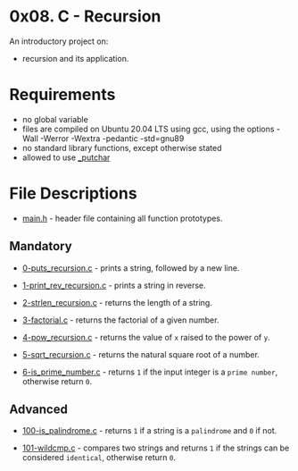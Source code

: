 # 0x08. C - Recursion
An introductory project on:

- recursion and its application.
# Requirements
- no global variable
- files are compiled on Ubuntu 20.04 LTS using gcc, using the options -Wall -Werror -Wextra -pedantic -std=gnu89
- no standard library functions, except otherwise stated
- allowed to use [\_putchar](https://github.com/holbertonschool/_putchar.c/blob/master/_putchar.c)
# File Descriptions
- [main.h](./main.h) - header file containing all function prototypes.
## Mandatory
- [0-puts_recursion.c](./0-puts_recursion.c) - prints a string, followed by a new line.

- [1-print_rev_recursion.c](./1-print_rev_recursion.c) - prints a string in reverse.

- [2-strlen_recursion.c](./2-strlen_recursion.c) - returns the length of a string.

- [3-factorial.c](./3-factorial.c) - returns the factorial of a given number.

- [4-pow_recursion.c](./4-pow_recursion.c) - returns the value of `x` raised to the power of `y`.

- [5-sqrt_recursion.c](./5-sqrt_recursion.c) - returns the natural square root of a number.

- [6-is_prime_number.c](./6-is_prime_number.c) - returns `1` if the input integer is a `prime number`, otherwise return `0`.

## Advanced
- [100-is_palindrome.c](./100-is_palindrome.c) - returns `1` if a string is a `palindrome` and `0` if not.

- [101-wildcmp.c](./101-wildcmp.c) - compares two strings and returns `1` if the strings can be considered `identical`, otherwise return `0`.
